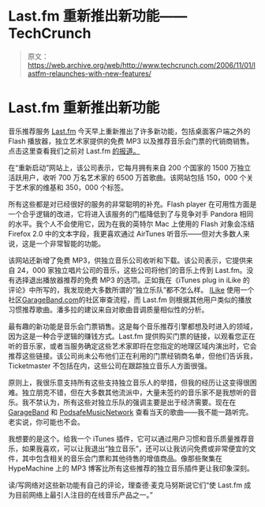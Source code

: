# Last.fm 重新推出新功能——TechCrunch

> 原文：<https://web.archive.org/web/http://www.techcrunch.com/2006/11/01/lastfm-relaunches-with-new-features/>

# Last.fm 重新推出新功能

 [](https://web.archive.org/web/20220522110826/http://www.last.fm/) 音乐推荐服务 [Last.fm](https://web.archive.org/web/20220522110826/http://www.last.fm/) 今天早上重新推出了许多新功能，包括桌面客户端之外的 Flash 播放器，独立艺术家提供的免费 MP3 以及推荐音乐会门票的代销商销售。点击这里查看我们之前对 Last.fm [的报道。](https://web.archive.org/web/20220522110826/https://beta.techcrunch.com/tag/last.fm)

在“重新启动”网站上，该公司表示，它每月拥有来自 200 个国家的 1500 万独立活跃用户，收听 700 万名艺术家的 6500 万首歌曲。该网站包括 150，000 个关于艺术家的维基和 350，000 个标签。

所有这些都是对已经很好的服务的非常聪明的补充。Flash player 在可用性方面是一个合乎逻辑的改进，它将进入该服务的门槛降低到了与竞争对手 Pandora 相同的水平。我个人不会使用它，因为在我的英特尔 Mac 上使用的 Flash 对象会冻结 Firefox 2.0 中的文本字段，我更喜欢通过 AirTunes 听音乐——但对大多数人来说，这是一个非常智能的功能。

该网站还新增了免费 MP3，供独立音乐公司收听和下载。该公司表示，它提供来自 24，000 家独立唱片公司的音乐，这些公司将他们的音乐上传到 Last.fm。没有选择退出播放器推荐的免费 MP3 的选项。正如我在《iTunes plug in iLike 的评论》中所写的，我发现绝大多数所谓的“独立乐队”都不怎么样。 [ILike](https://web.archive.org/web/20220522110826/http://ilike.com/) 使用一个社区[GarageBand.com](https://web.archive.org/web/20220522110826/http://garageband.com/)的社区审查流程，而 Last.fm 则根据其他用户类似的播放习惯推荐歌曲。潘多拉的建议来自对歌曲音调质量相似性的分析。

最有趣的新功能是音乐会门票销售。这是每个音乐推荐引擎都想及时进入的领域，因为这是一种合乎逻辑的赚钱方式。Last.fm 提供购买门票的链接，以观看您正在听的音乐家，或者当服务确定这些艺术家即将在您指定的地理区域内演出时，它会推荐这些链接。该公司尚未公布他们正在利用的门票经销商名单，但他们告诉我，Ticketmaster 不包括在内，这些公司在跟踪独立音乐人方面很强。

原则上，我很乐意支持所有这些支持独立音乐人的举措，但我的经历让这变得很困难。独立朋克不错，但在大多数其他流派中，大量未签约的音乐家不是我想听的音乐。我不禁认为，所有这些对独立乐队的强调主要是出于经济需要。现在在 [GarageBand](https://web.archive.org/web/20220522110826/http://garageband.com/) 和 [PodsafeMusicNetwork](https://web.archive.org/web/20220522110826/http://podsafemusicnetwork.com/) 查看当天的歌曲——我不能一路听完。老实说，你可能也不会。

我想要的是这个。给我一个 iTunes 插件，它可以通过用户习惯和音乐质量推荐音乐，如果我喜欢，可以让我退出“独立音乐”，还可以让我访问免费或非常便宜的文件，其中包含相关的音乐会门票和其他待售的增值商品。像那些聚集在 HypeMachine 上的 MP3 博客比所有这些推荐的独立音乐插件更让我印象深刻。

读/写网络对这些新功能有自己的评论，理查德·麦克马努斯说它们“使 Last.fm 成为目前网络上最引人注目的在线音乐产品之一。”